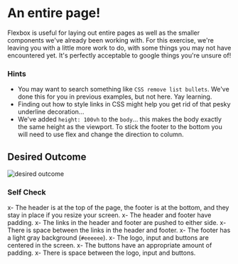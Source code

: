 # An entire page!

Flexbox is useful for laying out entire pages as well as the smaller components we've already been working with. For this exercise, we're leaving you with a little more work to do, with some things you may not have encountered yet. It's perfectly acceptable to google things you're unsure of!

### Hints
- You may want to search something like `CSS remove list bullets`.  We've done this for you in previous examples, but not here. Yay learning.
- Finding out how to style links in CSS might help you get rid of that pesky underline decoration...
- We've added `height: 100vh` to the `body`... this makes the body exactly the same height as the viewport. To stick the footer to the bottom you will need to use flex and change the direction to column.

## Desired Outcome
![desired outcome](./desired-outcome.png)

### Self Check

x- The header is at the top of the page, the footer is at the bottom, and they stay in place if you resize your screen.
x- The header and footer have padding.
x- The links in the header and footer are pushed to either side.
x- There is space between the links in the header and footer.
x- The footer has a light gray background (`#eeeeee`).
x- The logo, input and buttons are centered in the screen.
x- The buttons have an appropriate amount of padding.
x- There is space between the logo, input and buttons.
